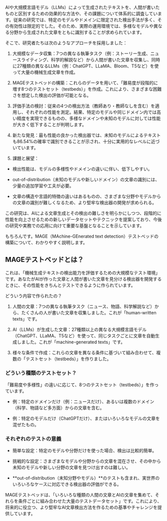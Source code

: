 AIや大規模言語モデル（LLMs）によって生成されたテキストを、人間が書いたものと区別するための効果的な方法や、その課題について体系的に調査しています。従来の研究では、特定のモデルやドメインに限定された検出手法が多く、その有効性は限定的でした。そのため、実際の運用環境では、多様なモデルや異なる分野から生成された文章をともに識別することが求められています。

そこで、研究者たちは次のようなアプローチを採用しました：

1. 大規模なデータ収集：7つの異なる執筆タスク（例：ストーリー生成、ニュースライティング、科学的解説など）から人間が書いた文章を収集し、同時に27種類の異なるLLMs（例：ChatGPT、LLaMA、Bloom、T5など）を使って大量の機械生成文章を作成。

2. MAGEテストベッドの構築：これらのデータを用いて、「難易度が段階的に増す8つのテストセット（testbeds）」を作成。これにより、さまざまな困難さを想定した検出の評価が可能となる。

3. 評価手法の検討：従来の4つの検出方法（教師あり・教師なしを含む）を適用し、それぞれの性能を測定。結果、特定のモデルや同じドメイン内では高い精度を実現できるものの、多様なドメインや未知のモデルに対しては性能が大きく低下することが判明します。

4. 新たな発見：最も性能の良かった検出器では、未知のモデルによるテキストも86.54%の確率で識別できることが示され、十分に実用的なレベルに近づいています。

5. 課題と展望：

- 検出性能は、モデルの多様性やドメインの違いに伴い、低下しやすい。

- out-of-distribution（未知のモデルや新しいドメイン）の文章の識別には、少量の追加学習や工夫が必要。

- 文章の構造や言語的特徴の違いはあるものの、さまざまな分野やモデルからの文章の識別が難しくなるため、より堅牢な検出器の開発が求められる。

この研究は、AIによる文章生成とその検出の難しさを明らかにしつつ、段階的に性能を向上させるための新しいデータセットやテクニックを提案しており、今後の研究や実務での応用に向けて重要な基盤となることを示しています。

もちろんです。MAGE（MAchine-GEnerated text detection）テストベッドの構築について、わかりやすく説明します。

## MAGEテストベッドとは？

これは、「機械生成テキストの検出能力を評価するための大規模なテスト環境」です。あなたがAIが作った文章と人間が書いた文章を見分ける検出器を開発するときに、その性能をきちんとテストできるように作られています。

どういう内容で作られたの？

1. 人間の文章：7つの異なる執筆タスク（ニュース、物語、科学解説など）から、たくさんの人が書いた文章を収集しました。これが「human-written texts」です。

2. AI（LLMs）が生成した文章：27種類以上の異なる大規模言語モデル（ChatGPT、LLaMA、T5など）を使って、同じタスクごとに文章を自動生成しました。これが「machine-generated texts」です。

3. 様々な条件で作成：これらの文章を異なる条件に基づいて組み合わせて、複数の「テストセット（testbeds）」を作りました。

### どういう種類のテストセット？

「難易度や多様性」の違いに応じて、8つのテストセット（testbeds）」を作っています。

- 例：特定のドメインだけ（例：ニュースだけ）、あるいは複数のドメイン（科学、物語など多方面）からの文章を含む。

- 例：特定のモデルだけ（ChatGPTだけ）、またはいろいろなモデルの文章を混ぜたもの。

### それぞれのテストの意義

- 簡単な設定：特定のモデルや分野だけを使った場合、検出は比較的簡単。

- 挑戦的な設定：さまざまなモデルや分野からの文章を混在させ、その中から未知のモデルや新しい分野の文章を見つけ出すのは難しい。

- **out-of-distribution（未知分野やモデル）**のテストも含まれ、実世界のいろいろなケースに対応できる検出器の評価ができる。

MAGEテストベッドは、「いろいろな種類の人間の文章とAIの文章を集めて、それらを条件ごとに組み合わせた大量のテストデータセット」です。これにより、将来的に役立つ、より堅牢なAI文章検出方法を作るための基準やチャレンジを提供しています。
